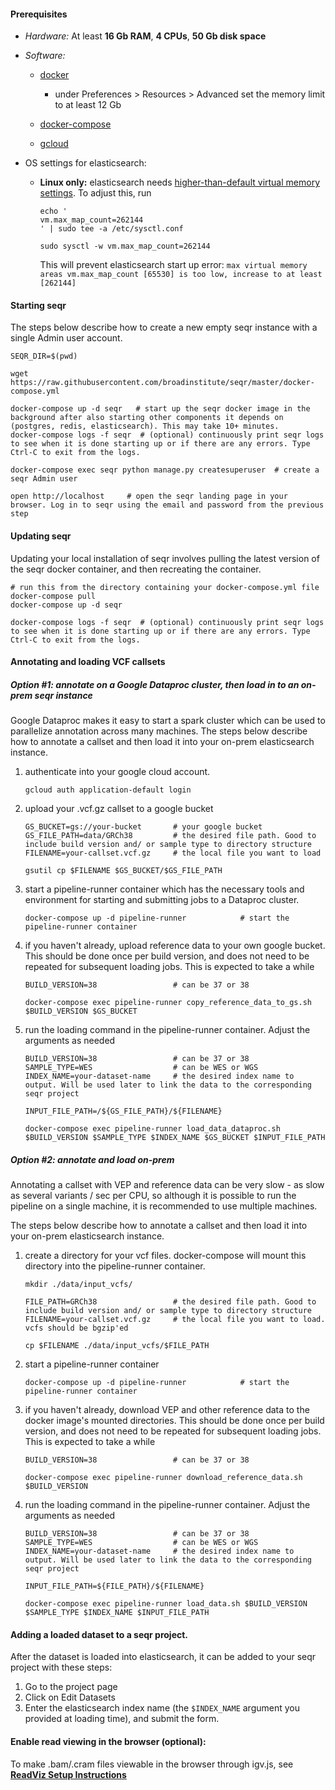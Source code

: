 #### Prerequisites
 - *Hardware:*  At least **16 Gb RAM**, **4 CPUs**, **50 Gb disk space**  

 - *Software:* 
   - [docker](https://docs.docker.com/install/)
   
     - under Preferences > Resources > Advanced set the memory limit to at least 12 Gb  
   
   - [docker-compose](https://docs.docker.com/compose/install/)       
   
   - [gcloud](https://cloud.google.com/sdk/install)

- OS settings for elasticsearch:
   - **Linux only:** elasticsearch needs [higher-than-default virtual memory settings](https://www.elastic.co/guide/en/elasticsearch/reference/current/vm-max-map-count.html). To adjust this, run   
      ```
      echo '
      vm.max_map_count=262144
      ' | sudo tee -a /etc/sysctl.conf
        
      sudo sysctl -w vm.max_map_count=262144
      ```
      This will prevent elasticsearch start up error: `max virtual memory areas vm.max_map_count [65530] is too low, increase to at least [262144]`
    

#### Starting seqr

The steps below describe how to create a new empty seqr instance with a single Admin user account.

```
SEQR_DIR=$(pwd)

wget https://raw.githubusercontent.com/broadinstitute/seqr/master/docker-compose.yml

docker-compose up -d seqr   # start up the seqr docker image in the background after also starting other components it depends on (postgres, redis, elasticsearch). This may take 10+ minutes.
docker-compose logs -f seqr  # (optional) continuously print seqr logs to see when it is done starting up or if there are any errors. Type Ctrl-C to exit from the logs. 

docker-compose exec seqr python manage.py createsuperuser  # create a seqr Admin user 

open http://localhost     # open the seqr landing page in your browser. Log in to seqr using the email and password from the previous step
```

#### Updating seqr

Updating your local installation of seqr involves pulling the latest version of the seqr docker container, and then recreating the container.

```
# run this from the directory containing your docker-compose.yml file
docker-compose pull
docker-compose up -d seqr

docker-compose logs -f seqr  # (optional) continuously print seqr logs to see when it is done starting up or if there are any errors. Type Ctrl-C to exit from the logs. 
```
   
#### Annotating and loading VCF callsets 

##### Option #1: annotate on a Google Dataproc cluster, then load in to an on-prem seqr instance 

Google Dataproc makes it easy to start a spark cluster which can be used to parallelize annotation across many machines.
The steps below describe how to annotate a callset and then load it into your on-prem elasticsearch instance.

1. authenticate into your google cloud account.
   ```
   gcloud auth application-default login  
   ```
1. upload your .vcf.gz callset to a google bucket
   ```
   GS_BUCKET=gs://your-bucket       # your google bucket
   GS_FILE_PATH=data/GRCh38         # the desired file path. Good to include build version and/ or sample type to directory structure
   FILENAME=your-callset.vcf.gz     # the local file you want to load  
    
   gsutil cp $FILENAME $GS_BUCKET/$GS_FILE_PATH
   ```
   
1. start a pipeline-runner container which has the necessary tools and environment for starting and submitting jobs to a Dataproc cluster.
   ```
   docker-compose up -d pipeline-runner            # start the pipeline-runner container 
   ```
   
1. if you haven't already, upload reference data to your own google bucket. 
This should be done once per build version, and does not need to be repeated for subsequent loading jobs.
This is expected to take a while
   ```
   BUILD_VERSION=38                 # can be 37 or 38
    
   docker-compose exec pipeline-runner copy_reference_data_to_gs.sh $BUILD_VERSION $GS_BUCKET
   
   ``` 
   
1. run the loading command in the pipeline-runner container. Adjust the arguments as needed
   ```
   BUILD_VERSION=38                 # can be 37 or 38
   SAMPLE_TYPE=WES                  # can be WES or WGS
   INDEX_NAME=your-dataset-name     # the desired index name to output. Will be used later to link the data to the corresponding seqr project
    
   INPUT_FILE_PATH=/${GS_FILE_PATH}/${FILENAME}  
    
   docker-compose exec pipeline-runner load_data_dataproc.sh $BUILD_VERSION $SAMPLE_TYPE $INDEX_NAME $GS_BUCKET $INPUT_FILE_PATH
   
   ``` 
   
##### Option #2: annotate and load on-prem

Annotating a callset with VEP and reference data can be very slow - as slow as several variants / sec per CPU, so although it is possible to run the pipeline on a single machine, it is recommended to use multiple machines.

The steps below describe how to annotate a callset and then load it into your on-prem elasticsearch instance.

1. create a directory for your vcf files. docker-compose will mount this directory into the pipeline-runner container.

   ```
   mkdir ./data/input_vcfs/ 
    
   FILE_PATH=GRCh38                 # the desired file path. Good to include build version and/ or sample type to directory structure
   FILENAME=your-callset.vcf.gz     # the local file you want to load. vcfs should be bgzip'ed
    
   cp $FILENAME ./data/input_vcfs/$FILE_PATH
   ```

1. start a pipeline-runner container
   ```
   docker-compose up -d pipeline-runner            # start the pipeline-runner container 
   ```
   
1. if you haven't already, download VEP and other reference data to the docker image's mounted directories. 
This should be done once per build version, and does not need to be repeated for subsequent loading jobs.
This is expected to take a while
   ```
   BUILD_VERSION=38                 # can be 37 or 38
    
   docker-compose exec pipeline-runner download_reference_data.sh $BUILD_VERSION
   
   ``` 

1. run the loading command in the pipeline-runner container. Adjust the arguments as needed
   ```
   BUILD_VERSION=38                 # can be 37 or 38
   SAMPLE_TYPE=WES                  # can be WES or WGS
   INDEX_NAME=your-dataset-name     # the desired index name to output. Will be used later to link the data to the corresponding seqr project
    
   INPUT_FILE_PATH=${FILE_PATH}/${FILENAME}  
    
   docker-compose exec pipeline-runner load_data.sh $BUILD_VERSION $SAMPLE_TYPE $INDEX_NAME $INPUT_FILE_PATH
   
   ``` 

#### Adding a loaded dataset to a seqr project.

After the dataset is loaded into elasticsearch, it can be added to your seqr project with these steps:

1. Go to the project page
1. Click on Edit Datasets
1. Enter the elasticsearch index name (the `$INDEX_NAME` argument you provided at loading time), and submit the form.

#### Enable read viewing in the browser (optional): 

To make .bam/.cram files viewable in the browser through igv.js, see **[ReadViz Setup Instructions](https://github.com/broadinstitute/seqr/blob/master/deploy/READVIZ_SETUP.md)**      
